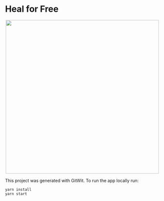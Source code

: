 # Heal for Free

<p align="center">
<img src="https://github.com/npraval/healforfree/assets/33395784/150623fe-e243-449a-a4de-0bcd05b7ee69" height="500" />
</p>

This project was generated with GitWit. To run the app locally run:
```
yarn install
yarn start
```
